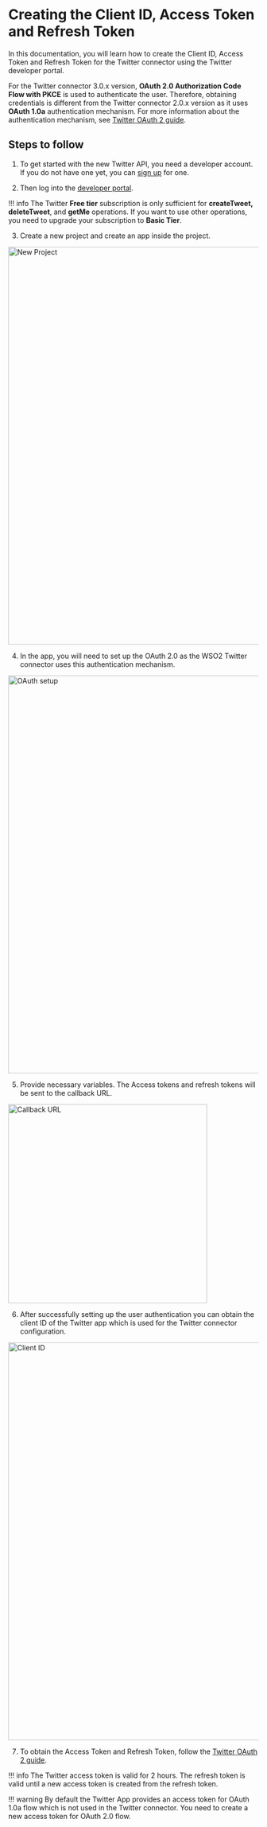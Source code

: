 # Creating the Client ID, Access Token and Refresh Token

In this documentation, you will learn how to create the Client ID, Access Token and Refresh Token for the Twitter connector using the Twitter developer portal.

For the Twitter connector 3.0.x version, **OAuth 2.0 Authorization Code Flow with PKCE** is used to authenticate the user. Therefore, obtaining credentials is different from the Twitter connector 2.0.x version as it uses **OAuth 1.0a** authentication mechanism. For more information about the authentication mechanism, see [Twitter OAuth 2 guide](https://developer.twitter.com/en/docs/authentication/oauth-2-0/authorization-code). 

## Steps to follow

1. To get started with the new Twitter API, you need a developer account. If you do not have one yet, you can [sign up](https://developer.twitter.com/en/portal/petition/essential/basic-info) for one. 

2. Then log into the [developer portal](https://developer.twitter.com/en/portal/dashboard). 

!!! info
    The Twitter **Free tier** subscription is only sufficient for **createTweet, deleteTweet**, and **getMe** operations. If you want to use other operations, you need to upgrade your subscription to **Basic Tier**.

3. Create a new project and create an app inside the project.
  <img src="{{base_path}}/assets/img/integrate/connectors/twitter-connector-newproject.png" title="New Project" width="800" alt="New Project" />

4. In the app, you will need to set up the OAuth 2.0 as the WSO2 Twitter connector uses this authentication mechanism. 
  <img src="{{base_path}}/assets/img/integrate/connectors/twitter-connector-auth-setup.png" title="OAuth setup" width="800" alt="OAuth setup" />

5. Provide necessary variables. The Access tokens and refresh tokens will be sent to the callback URL.
  <img src="{{base_path}}/assets/img/integrate/connectors/twitter-connector-callbackurl.png" title="Callback URL" width="400" alt="Callback URL" />

6. After successfully setting up the user authentication you can obtain the client ID of the Twitter app which is used for the Twitter connector configuration.
  <img src="{{base_path}}/assets/img/integrate/connectors/twitter-connector-clientid.png" title="Client ID" width="800" alt="Client ID" />

7. To obtain the Access Token and Refresh Token, follow the [Twitter OAuth 2 guide](https://developer.twitter.com/en/docs/authentication/oauth-2-0/user-access-token#:~:text=Steps%20to%20connect%20using%20OAuth%202.0). 

!!! info
    The Twitter access token is valid for 2 hours. The refresh token is valid until a new access token is created from the refresh token.

!!! warning
    By default the Twitter App provides an access token for OAuth 1.0a flow which is not used in the Twitter connector. You need to create a new access token for OAuth 2.0 flow.
    